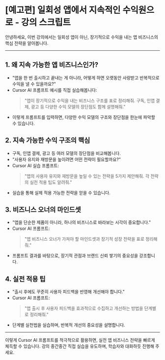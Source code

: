 # [예고편] 일회성 앱에서 지속적인 수익원으로 - 강의 스크립트

안녕하세요, 이번 강의에서는 일회성 앱이 아닌, 장기적으로 수익을 내는 앱 비즈니스의 핵심 전략을 알아봅니다.

---

## 1. 왜 지속 가능한 앱 비즈니스인가?
- "앱을 한 번 출시하고 끝내는 게 아니라, 어떻게 하면 오랫동안 사랑받고 반복적으로 수익을 낼 수 있을까요?"
- Cursor AI 프롬프트 예시를 직접 실습해봅니다:
  > "앱이 장기적으로 수익을 내는 비즈니스 구조를 표로 정리해줘. 구독, 인앱 결제, 광고 등 다양한 수익 모델의 장단점도 함께 설명해줘."
- 이렇게 프롬프트를 입력하면, 다양한 수익 모델의 구조와 장단점을 한눈에 파악할 수 있습니다.

## 2. 지속 가능한 수익 구조의 핵심
- 구독, 인앱 결제, 광고 등 여러 모델의 장단점을 비교해봅니다.
- "사용자 유지와 재방문을 높이려면 어떤 전략이 필요할까요?"
- Cursor AI 실습 프롬프트:
  > "앱의 사용자 유지와 재방문을 높일 수 있는 전략을 5가지 제안해줘. 각 전략의 실전 적용 팁도 알려줘."
- 실습을 통해 실제 적용 가능한 전략을 얻을 수 있습니다.

## 3. 비즈니스 오너의 마인드셋
- "앱을 단순한 제품이 아니라, 하나의 비즈니스로 바라보는 시각이 중요합니다."
- Cursor AI 프롬프트:
  > "앱 비즈니스 오너가 가져야 할 마인드셋과 장기적 성장 전략을 표로 정리해줘."
- 프롬프트 결과를 바탕으로, 장기적 관점과 브랜드 신뢰 쌓기의 중요성을 강조합니다.

## 4. 실전 적용 팁
- "출시 후에도 꾸준히 사용자 피드백을 반영해 개선해야 합니다."
- Cursor AI 프롬프트:
  > "앱 출시 후 사용자 피드백을 효과적으로 수집하고 개선하는 방법을 단계별로 정리해줘."
- 단계별 실천법을 실습하며, 반복적 개선의 중요성을 설명합니다.

---

이렇게 Cursor AI 프롬프트를 적극적으로 활용하면, 실전 앱 비즈니스 전략을 빠르게 체득할 수 있습니다. 강의 중간중간 직접 실습을 유도하며, 학습자와 대화하듯 진행해 주세요.

<!-- 스크립트 끝 --> 